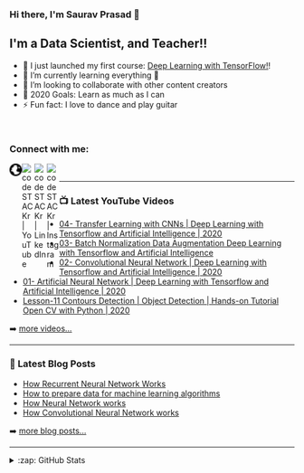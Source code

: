 
### Hi there, I'm Saurav Prasad 👋


## I'm a Data Scientist, and Teacher!!

- 🔭 I just launched my first course: [Deep Learning with TensorFlow!][course]!
- 🌱 I’m currently learning everything 🤣
- 👯 I’m looking to collaborate with other content creators
- 🥅 2020 Goals: Learn as much as I can
- ⚡ Fun fact: I love to dance and play guitar

<br />

### Connect with me:

[<img align="left" alt="codeSTACKr.com" width="22px" src="https://raw.githubusercontent.com/iconic/open-iconic/master/svg/globe.svg" />][website]
[<img align="left" alt="codeSTACKr | YouTube" width="22px" src="https://cdn.jsdelivr.net/npm/simple-icons@v3/icons/youtube.svg" />][youtube]
[<img align="left" alt="codeSTACKr | LinkedIn" width="22px" src="https://cdn.jsdelivr.net/npm/simple-icons@v3/icons/linkedin.svg" />][linkedin]
[<img align="left" alt="codeSTACKr | Instagram" width="22px" src="https://cdn.jsdelivr.net/npm/simple-icons@v3/icons/instagram.svg" />][instagram]

<br />


---


### 📺 Latest YouTube Videos

<!-- YOUTUBE:START -->
- [04- Transfer Learning with CNNs | Deep Learning with Tensorflow and Artificial Intelligence | 2020](https://www.youtube.com/watch?v=OZYB3cxfYwI)
- [03- Batch Normalization Data Augmentation Deep Learning with Tensorflow and Artificial Intelligence](https://www.youtube.com/watch?v=sYBrlijw3lA)
- [02- Convolutional Neural Network | Deep Learning with Tensorflow and Artificial Intelligence | 2020](https://www.youtube.com/watch?v=wveG0A_Stv8&t=1043s)
- [01- Artificial Neural Network | Deep Learning with Tensorflow and Artificial Intelligence | 2020](https://www.youtube.com/watch?v=jmj1ksiDGYM&t=5s)
- [Lesson-11 Contours Detection | Object Detection | Hands-on Tutorial Open CV with Python | 2020](https://www.youtube.com/watch?v=RPgYfaJn4qY)
<!-- YOUTUBE:END -->

➡️ [more videos...](https://www.youtube.com/c/DSNovice)



---

### 📕 Latest Blog Posts

<!-- BLOG-POST-LIST:START -->
- [How Recurrent Neural Network Works](https://www.datasciencenovice.com/2020/12/how-recurrent-neural-network-works-lstm.html)
- [How to prepare data for machine learning algorithms](https://www.datasciencenovice.com/2020/10/how-to-prepare-data-machine-learning.html)
- [How Neural Network works](https://www.datasciencenovice.com/2020/09/how-neural-network-works-deep-learning.html)
- [How Convolutional Neural Network works](https://www.datasciencenovice.com/2020/09/4-layers-of-convoluitonal-neural-network.html)
<!-- BLOG-POST-LIST:END -->

➡️ [more blog posts...](https://www.datasciencenovice.com/)

---

<details>
  <summary>:zap: GitHub Stats</summary>

  <img align="left" alt="codeSTACKr's GitHub Stats" src="https://github-readme-stats.codestackr.vercel.app/api?username=100ravp&show_icons=true&hide_border=true" />
  ![Anurag's github stats](https://github-readme-stats.vercel.app/api?username=100ravp&show_icons=true&theme=radical)

</details>



[website]: https://www.datasciencenovice.com/
[course]: https://www.youtube.com/watch?v=jmj1ksiDGYM&list=PLtCJhQPz4XPVmfcl60l5XrWfCAp12mFr3
[youtube]: https://www.youtube.com/c/DSNovice
[instagram]: https://instagram.com/saurav_prasad
[linkedin]: https://www.linkedin.com/in/saurav2020/
[webdevplaylist]: https://www.youtube.com/watch?v=nc_V7DWHWdg&list=PLtCJhQPz4XPWvUF4jU9dv3rQ38dNzNEuu
